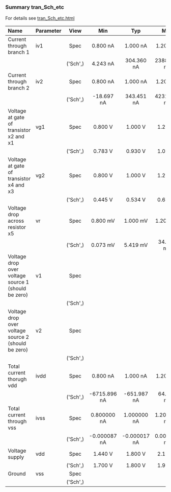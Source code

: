 ### Summary tran_Sch_etc

For details see <a href='tran_Sch_etc.html'>tran_Sch_etc.html</a>

|**Name**|**Parameter**|**View**|**Min** | **Typ** | **Max**|
|:---|:---|:---:|:---:|:---:|:---:|
|Current through branch 1|iv1 | Spec | 0.800 nA | 1.000 nA | 1.200 nA |
| | | ('Sch',)|4.243 nA | 304.360 nA | 2388.955 nA |
|Current through branch 2|iv2 | Spec | 0.800 nA | 1.000 nA | 1.200 nA |
| | | ('Sch',)|-18.697 nA | 343.451 nA | 4231.700 nA |
|Voltage at gate of transistor x2 and x1|vg1 | Spec | 0.800 V | 1.000 V | 1.200 V |
| | | ('Sch',)|0.783 V | 0.930 V | 1.090 V |
|Voltage at gate of transistor x4 and x3|vg2 | Spec | 0.800 V | 1.000 V | 1.200 V |
| | | ('Sch',)|0.445 V | 0.534 V | 0.642 V |
|Voltage drop across resistor x5|vr | Spec | 0.800 mV | 1.000 mV | 1.200 mV |
| | | ('Sch',)|0.073 mV | 5.419 mV | 34.894 mV |
|Voltage drop over voltage source 1 (should be zero)|v1 | Spec |  |  |  |
| | | ('Sch',)| |  |  |
|Voltage drop over voltage source 2 (should be zero)|v2 | Spec |  |  |  |
| | | ('Sch',)| |  |  |
|Total current thorugh vdd|ivdd | Spec | 0.800 nA | 1.000 nA | 1.200 nA |
| | | ('Sch',)|-6715.896 nA | -651.987 nA | 64.182 nA |
|Total current through vss|ivss | Spec | 0.800000 nA | 1.000000 nA | 1.200000 nA |
| | | ('Sch',)|-0.000087 nA | -0.000017 nA | 0.000019 nA |
|Voltage supply|vdd | Spec | 1.440 V | 1.800 V | 2.160 V |
| | | ('Sch',)|1.700 V | 1.800 V | 1.900 V |
|Ground|vss | Spec |  |  |  |
| | | ('Sch',)| |  |  |
